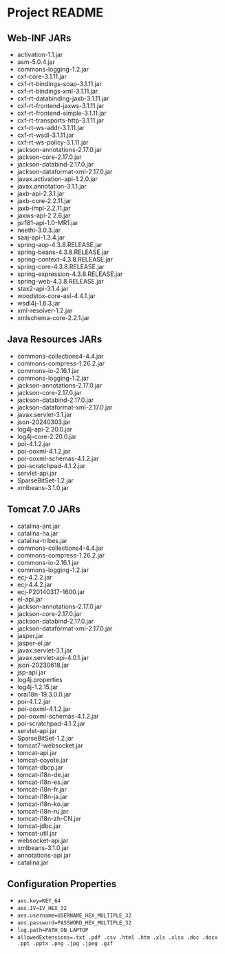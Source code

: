 # Project README

## Web-INF JARs
- activation-1.1.jar
- asm-5.0.4.jar
- commons-logging-1.2.jar
- cxf-core-3.1.11.jar
- cxf-rt-bindings-soap-3.1.11.jar
- cxf-rt-bindings-xml-3.1.11.jar
- cxf-rt-databinding-jaxb-3.1.11.jar
- cxf-rt-frontend-jaxws-3.1.11.jar
- cxf-rt-frontend-simple-3.1.11.jar
- cxf-rt-transports-http-3.1.11.jar
- cxf-rt-ws-addr-3.1.11.jar
- cxf-rt-wsdl-3.1.11.jar
- cxf-rt-ws-policy-3.1.11.jar
- jackson-annotations-2.17.0.jar
- jackson-core-2.17.0.jar
- jackson-databind-2.17.0.jar
- jackson-dataformat-xml-2.17.0.jar
- javax.activation-api-1.2.0.jar
- javax.annotation-3.1.1.jar
- jaxb-api-2.3.1.jar
- jaxb-core-2.2.11.jar
- jaxb-impl-2.2.11.jar
- jaxws-api-2.2.6.jar
- jsr181-api-1.0-MR1.jar
- neethi-3.0.3.jar
- saaj-api-1.3.4.jar
- spring-aop-4.3.8.RELEASE.jar
- spring-beans-4.3.8.RELEASE.jar
- spring-context-4.3.8.RELEASE.jar
- spring-core-4.3.8.RELEASE.jar
- spring-expression-4.3.8.RELEASE.jar
- spring-web-4.3.8.RELEASE.jar
- stax2-api-3.1.4.jar
- woodstox-core-asl-4.4.1.jar
- wsdl4j-1.6.3.jar
- xml-resolver-1.2.jar
- xmlschema-core-2.2.1.jar

## Java Resources JARs
- commons-collections4-4.4.jar
- commons-compress-1.26.2.jar
- commons-io-2.16.1.jar
- commons-logging-1.2.jar
- jackson-annotations-2.17.0.jar
- jackson-core-2.17.0.jar
- jackson-databind-2.17.0.jar
- jackson-dataformat-xml-2.17.0.jar
- javax.servlet-3.1.jar
- json-20240303.jar
- log4j-api-2.20.0.jar
- log4j-core-2.20.0.jar
- poi-4.1.2.jar
- poi-ooxml-4.1.2.jar
- poi-ooxml-schemas-4.1.2.jar
- poi-scratchpad-4.1.2.jar
- servlet-api.jar
- SparseBitSet-1.2.jar
- xmlbeans-3.1.0.jar

## Tomcat 7.0 JARs
- catalina-ant.jar
- catalina-ha.jar
- catalina-tribes.jar
- commons-collections4-4.4.jar
- commons-compress-1.26.2.jar
- commons-io-2.16.1.jar
- commons-logging-1.2.jar
- ecj-4.2.2.jar
- ecj-4.4.2.jar
- ecj-P20140317-1600.jar
- el-api.jar
- jackson-annotations-2.17.0.jar
- jackson-core-2.17.0.jar
- jackson-databind-2.17.0.jar
- jackson-dataformat-xml-2.17.0.jar
- jasper.jar
- jasper-el.jar
- javax.servlet-3.1.jar
- javax.servlet-api-4.0.1.jar
- json-20230618.jar
- jsp-api.jar
- log4j.properties
- log4j-1.2.15.jar
- orai18n-19.3.0.0.jar
- poi-4.1.2.jar
- poi-ooxml-4.1.2.jar
- poi-ooxml-schemas-4.1.2.jar
- poi-scratchpad-4.1.2.jar
- servlet-api.jar
- SparseBitSet-1.2.jar
- tomcat7-websocket.jar
- tomcat-api.jar
- tomcat-coyote.jar
- tomcat-dbcp.jar
- tomcat-i18n-de.jar
- tomcat-i18n-es.jar
- tomcat-i18n-fr.jar
- tomcat-i18n-ja.jar
- tomcat-i18n-ko.jar
- tomcat-i18n-ru.jar
- tomcat-i18n-zh-CN.jar
- tomcat-jdbc.jar
- tomcat-util.jar
- websocket-api.jar
- xmlbeans-3.1.0.jar
- annotations-api.jar
- catalina.jar

## Configuration Properties
- `aes.key=KEY_64`
- `aes.IV=IV_HEX_32`
- `aes.username=USERNAME_HEX_MULTIPLE_32`
- `aes.password=PASSWORD_HEX_MULTIPLE_32`
- `log.path=PATH_ON_LAPTOP`
- `allowedExtensions=.txt .pdf .csv .html .htm .xls .xlsx .doc .docx .ppt .pptx .png .jpg .jpeg .gif`
